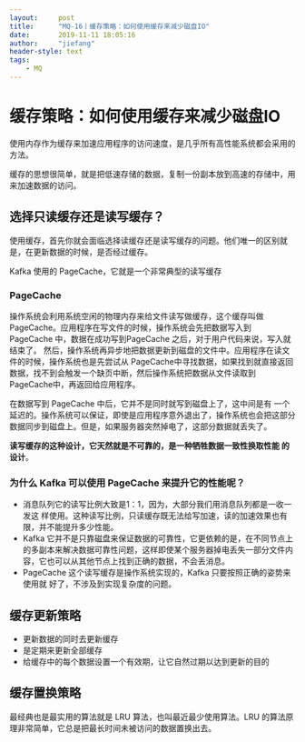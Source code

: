```yaml
---
layout:     post
title:      "MQ-16丨缓存策略：如何使用缓存来减少磁盘IO"
date:       2019-11-11 18:05:16
author:     "jiefang"
header-style: text
tags:
    - MQ
---
```

# 缓存策略：如何使用缓存来减少磁盘IO
使用内存作为缓存来加速应用程序的访问速度，是几乎所有高性能系统都会采用的方法。

缓存的思想很简单，就是把低速存储的数据，复制一份副本放到高速的存储中，用来加速数据的访问。

## 选择只读缓存还是读写缓存？
使用缓存，首先你就会面临选择读缓存还是读写缓存的问题。他们唯一的区别就是，在更新数据的时候，是否经过缓存。

Kafka 使用的 PageCache，它就是一个非常典型的读写缓存

### PageCache
操作系统会利用系统空闲的物理内存来给文件读写做缓存，这个缓存叫做 PageCache。应用程序在写文件的时候，操作系统会先把数据写入到 PageCache 中，数据在成功写到PageCache 之后，对于用户代码来说，写入就结束了。
然后，操作系统再异步地把数据更新到磁盘的文件中。应用程序在读文件的时候，操作系统也是先尝试从 PageCache中寻找数据，如果找到就直接返回数据，找不到会触发一个缺页中断，然后操作系统把数据从文件读取到PageCache中，再返回给应用程序。

在数据写到 PageCache 中后，它并不是同时就写到磁盘上了，这中间是有
一个延迟的。操作系统可以保证，即使是应用程序意外退出了，操作系统也会把这部分数据同步到磁盘上。但是，如果服务器突然掉电了，这部分数据就丢失了。

**读写缓存的这种设计，它天然就是不可靠的，是一种牺牲数据一致性换取性能
的设计**。

### 为什么 Kafka 可以使用 PageCache 来提升它的性能呢？
- 消息队列它的读写比例大致是1：1，因为，大部分我们用消息队列都是一收一发这
样使用。这种读写比例，只读缓存既无法给写加速，读的加速效果也有限，并不能提升多少性能。
- Kafka 它并不是只靠磁盘来保证数据的可靠性，它更依赖的是，在不同节点上的多副本来解决数据可靠性问题，这样即使某个服务器掉电丢失一部分文件内容，它也可以从其他节点上找到正确的数据，不会丢消息。
- PageCache 这个读写缓存是操作系统实现的，Kafka 只要按照正确的姿势来使用就
好了，不涉及到实现复杂度的问题。

## 缓存更新策略
- 更新数据的同时去更新缓存
- 是定期来更新全部缓存
- 给缓存中的每个数据设置一个有效期，让它自然过期以达到更新的目的

## 缓存置换策略
最经典也是最实用的算法就是 LRU 算法，也叫最近最少使用算法。LRU 的算法原理非常简单，它总是把最长时间未被访问的数据置换出去。

